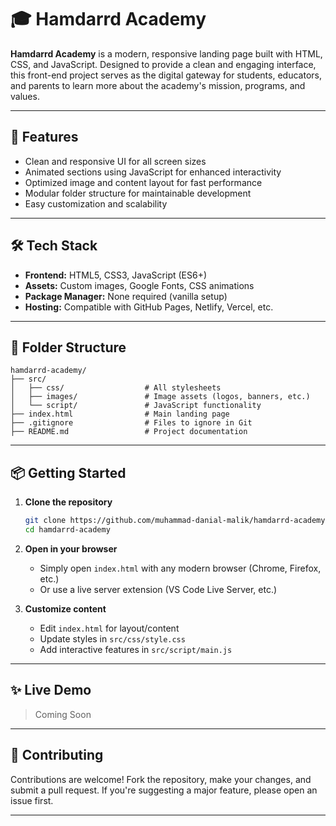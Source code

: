 # 🎓 Hamdarrd Academy

**Hamdarrd Academy** is a modern, responsive landing page built with HTML, CSS, and JavaScript. Designed to provide a clean and engaging interface, this front-end project serves as the digital gateway for students, educators, and parents to learn more about the academy's mission, programs, and values.

---

## 🚀 Features

- Clean and responsive UI for all screen sizes
- Animated sections using JavaScript for enhanced interactivity
- Optimized image and content layout for fast performance
- Modular folder structure for maintainable development
- Easy customization and scalability

---

## 🛠️ Tech Stack

- **Frontend:** HTML5, CSS3, JavaScript (ES6+)
- **Assets:** Custom images, Google Fonts, CSS animations
- **Package Manager:** None required (vanilla setup)
- **Hosting:** Compatible with GitHub Pages, Netlify, Vercel, etc.

---

## 📁 Folder Structure

```
hamdarrd-academy/
├── src/
│   ├── css/                  # All stylesheets
│   ├── images/               # Image assets (logos, banners, etc.)
│   └── script/               # JavaScript functionality
├── index.html                # Main landing page
├── .gitignore                # Files to ignore in Git
├── README.md                 # Project documentation
```

---

## 📦 Getting Started

1. **Clone the repository**

   ```bash
   git clone https://github.com/muhammad-danial-malik/hamdarrd-academy.git
   cd hamdarrd-academy
   ```

2. **Open in your browser**

   - Simply open `index.html` with any modern browser (Chrome, Firefox, etc.)
   - Or use a live server extension (VS Code Live Server, etc.)

3. **Customize content**

   - Edit `index.html` for layout/content
   - Update styles in `src/css/style.css`
   - Add interactive features in `src/script/main.js`

---

## ✨ Live Demo

> Coming Soon

---

## 🤝 Contributing

Contributions are welcome! Fork the repository, make your changes, and submit a pull request. If you're suggesting a major feature, please open an issue first.

---
